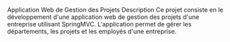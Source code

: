 Application Web de Gestion des Projets
Description
Ce projet consiste en le développement d'une application web de gestion des projets d'une entreprise utilisant SpringMVC. L'application permet de gérer les départements, les projets et les employés d'une entreprise.


